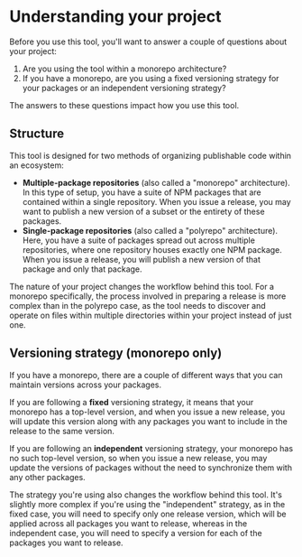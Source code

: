 # Understanding your project

Before you use this tool, you'll want to answer a couple of questions about your project:

1. Are you using the tool within a monorepo architecture?
2. If you have a monorepo, are you using a fixed versioning strategy for your packages or an independent versioning strategy?

The answers to these questions impact how you use this tool.

## Structure

This tool is designed for two methods of organizing publishable code within an ecosystem:

* **Multiple-package repositories** (also called a "monorepo" architecture). In this type of setup, you have a suite of NPM packages that are contained within a single repository. When you issue a release, you may want to publish a new version of a subset or the entirety of these packages.
* **Single-package repositories** (also called a "polyrepo" architecture). Here, you have a suite of packages spread out across multiple repositories, where one repository houses exactly one NPM package. When you issue a release, you will publish a new version of that package and only that package.

The nature of your project changes the workflow behind this tool. For a monorepo specifically, the process involved in preparing a release is more complex than in the polyrepo case, as the tool needs to discover and operate on files within multiple directories within your project instead of just one.

## Versioning strategy (monorepo only)

If you have a monorepo, there are a couple of different ways that you can maintain versions across your packages.

If you are following a **fixed** versioning strategy, it means that your monorepo has a top-level version, and when you issue a new release, you will update this version along with any packages you want to include in the release to the same version.

If you are following an **independent** versioning strategy, your monorepo has no such top-level version, so when you issue a new release, you may update the versions of packages without the need to synchronize them with any other packages.

The strategy you're using also changes the workflow behind this tool. It's slightly more complex if you're using the "independent" strategy, as in the fixed case, you will need to specify only one release version, which will be applied across all packages you want to release, whereas in the independent case, you will need to specify a version for each of the packages you want to release.
